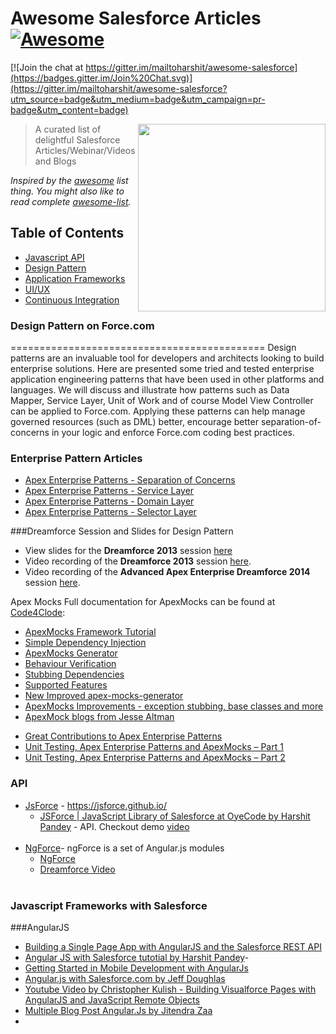 # Awesome Salesforce Articles  [![Awesome](https://cdn.rawgit.com/sindresorhus/awesome/d7305f38d29fed78fa85652e3a63e154dd8e8829/media/badge.svg)](https://github.com/sindresorhus/awesome)

[![Join the chat at https://gitter.im/mailtoharshit/awesome-salesforce](https://badges.gitter.im/Join%20Chat.svg)](https://gitter.im/mailtoharshit/awesome-salesforce?utm_source=badge&utm_medium=badge&utm_campaign=pr-badge&utm_content=badge)

[<img src="https://login.salesforce.com/img/logo190.png" align="right" width="300">](http://login.salesforce.com)

> A curated list of delightful Salesforce Articles/Webinar/Videos and Blogs

*Inspired by the [awesome](https://github.com/sindresorhus/awesome) list thing. You might also like to read complete [awesome-list](https://github.com/sindresorhus/awesome).*

## Table of Contents  
  * [Javascript API](#api)
  * [Design Pattern](#design-pattern-in-on-forcecom)
  * [Application Frameworks](#application-frameworks)
  * [UI/UX](#application-templates)
  * [Continuous Integration](#continuous-integration)

### Design Pattern on Force.com 
============================================
Design patterns are an invaluable tool for developers and architects looking to build enterprise solutions. Here are presented some tried and tested enterprise application engineering patterns that have been used in other platforms and languages. We will discuss and illustrate how patterns such as Data Mapper, Service Layer, Unit of Work and of course Model View Controller can be applied to Force.com. Applying these patterns can help manage governed resources (such as DML) better, encourage better separation-of-concerns in your logic and enforce Force.com coding best practices.

### Enterprise Pattern Articles 
- [Apex Enterprise Patterns - Separation of Concerns](http://wiki.developerforce.com/page/Apex_Enterprise_Patterns_-_Separation_of_Concerns)
- [Apex Enterprise Patterns - Service Layer](http://wiki.developerforce.com/page/Apex_Enterprise_Patterns_-_Service_Layer)
- [Apex Enterprise Patterns - Domain Layer](http://wiki.developerforce.com/page/Apex_Enterprise_Patterns_-_Domain_Layer)
- [Apex Enterprise Patterns - Selector Layer](https://github.com/financialforcedev/df12-apex-enterprise-patterns#data-mapper-selector)

###Dreamforce Session and Slides for Design Pattern
- View slides for the **Dreamforce 2013** session [here](https://docs.google.com/file/d/0B6brfGow3cD8RVVYc1dCX2s0S1E/edit) 
- Video recording of the **Dreamforce 2013** session [here](http://www.youtube.com/watch?v=qlq46AEAlLI).
- Video recording of the **Advanced Apex Enterprise Dreamforce 2014** session [here](http://dreamforce.vidyard.com/watch/7QtP2628KmtXfmiwI-7B1w%20).

Apex Mocks Full documentation for ApexMocks can be found at [Code4Clode](http://code4cloud.wordpress.com/):
* [ApexMocks Framework Tutorial](http://code4cloud.wordpress.com/2014/05/06/apexmocks-framework-tutorial/)
* [Simple Dependency Injection](http://code4cloud.wordpress.com/2014/05/09/simple-dependency-injection/)
* [ApexMocks Generator](http://code4cloud.wordpress.com/2014/05/15/using-apex-mocks-generator-to-create-mock-class-definitions/)
* [Behaviour Verification](http://code4cloud.wordpress.com/2014/05/15/writing-behaviour-verification-unit-tests/)
* [Stubbing Dependencies](http://code4cloud.wordpress.com/2014/05/15/stubbing-dependencies-in-a-unit-test/)
* [Supported Features](http://code4cloud.wordpress.com/2014/05/15/apexmocks-supported-features/)
* [New Improved apex-mocks-generator](http://code4cloud.wordpress.com/2014/06/27/new-improved-apex-mocks-generator/)
* [ApexMocks Improvements - exception stubbing, base classes and more](http://code4cloud.wordpress.com/2014/11/05/apexmocks-improvements-exception-stubbing-inner-interfaces-and-mock-base-classes/) <br/>
* [ApexMock blogs from Jesse Altman](http://jessealtman.com/tag/apexmocks/)
- [Great Contributions to Apex Enterprise Patterns](http://andyinthecloud.com/2015/07/25/great-contributions-to-apex-enterprise-patterns/)
- [Unit Testing, Apex Enterprise Patterns and ApexMocks – Part 1](http://andyinthecloud.com/2015/03/22/unit-testing-with-apex-enterprise-patterns-and-apexmocks-part-1/)
- [Unit Testing, Apex Enterprise Patterns and ApexMocks – Part 2](http://andyinthecloud.com/2015/03/29/unit-testing-apex-enterprise-patterns-and-apexmocks-part-2/)

### API
* [JsForce](https://jsforce.github.io/) - https://jsforce.github.io/
  * [JSForce | JavaScript Library of Salesforce at OyeCode by Harshit Pandey](http://www.oyecode.com/2014/02/jsforce-javascript-library-of.html) -  API. Checkout demo [video](https://www.youtube.com/watch?v=TQs8Tc9zELI)
  <br/>
* [NgForce](http://noeticpenguin.github.io/ngForce/)- ngForce is a set of Angular.js modules <br/>
  * [NgForce](https://developer.salesforce.com/blogs/developer-relations/2013/05/angularjs-and-ngforce-more-fun-in-the-javascript-playground.html) 
  * [Dreamforce Video](https://www.youtube.com/watch?v=11OUWMgMVOc)
  <br/>
 
### Javascript Frameworks with Salesforce
###AngularJS
 * [Building a Single Page App with AngularJS and the Salesforce REST API](https://developer.salesforce.com/blogs/developer-relations/2014/07/building-single-page-app-angularjs-salesforce-rest-api.html)
 * [Angular JS with Salesforce tutotial by Harshit Pandey](http://www.oyecode.com/2013/06/getting-started-with-angularjs-on.html)-  <br/>
 * [Getting Started in Mobile Development with AngularJs](https://developer.salesforce.com/mobile/getting-started/html5#angularjs)
 * [Angular.js with Salesforce.com by Jeff Doughlas](http://blog.jeffdouglas.com/2013/06/10/angularjs-and-salesforce-com-tutorial/)
 * [Youtube Video by Christopher Kulish - Building Visualforce Pages with AngularJS and JavaScript Remote Objects](https://www.youtube.com/watch?v=IgZwbpgh42o)
 * [Multiple Blog Post Angular.Js by Jitendra Zaa](http://www.jitendrazaa.com/blog/webtech/web/getting-started-with-angularjs/#more-3675)
 * 
